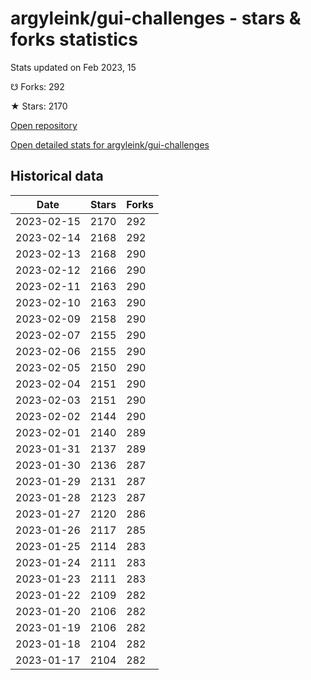 # argyleink/gui-challenges - stars & forks statistics

Stats updated on Feb 2023, 15

☋ Forks: 292

★ Stars: 2170

[Open repository](https://github.com/argyleink/gui-challenges)

[Open detailed stats for argyleink/gui-challenges](https://reviewgithub.com/rep/argyleink/gui-challenges)

## Historical data
| Date | Stars | Forks |
|------|-------|-------|
| 2023-02-15 | 2170 | 292 | 
| 2023-02-14 | 2168 | 292 | 
| 2023-02-13 | 2168 | 290 | 
| 2023-02-12 | 2166 | 290 | 
| 2023-02-11 | 2163 | 290 | 
| 2023-02-10 | 2163 | 290 | 
| 2023-02-09 | 2158 | 290 | 
| 2023-02-07 | 2155 | 290 | 
| 2023-02-06 | 2155 | 290 | 
| 2023-02-05 | 2150 | 290 | 
| 2023-02-04 | 2151 | 290 | 
| 2023-02-03 | 2151 | 290 | 
| 2023-02-02 | 2144 | 290 | 
| 2023-02-01 | 2140 | 289 | 
| 2023-01-31 | 2137 | 289 | 
| 2023-01-30 | 2136 | 287 | 
| 2023-01-29 | 2131 | 287 | 
| 2023-01-28 | 2123 | 287 | 
| 2023-01-27 | 2120 | 286 | 
| 2023-01-26 | 2117 | 285 | 
| 2023-01-25 | 2114 | 283 | 
| 2023-01-24 | 2111 | 283 | 
| 2023-01-23 | 2111 | 283 | 
| 2023-01-22 | 2109 | 282 | 
| 2023-01-20 | 2106 | 282 | 
| 2023-01-19 | 2106 | 282 | 
| 2023-01-18 | 2104 | 282 | 
| 2023-01-17 | 2104 | 282 | 

